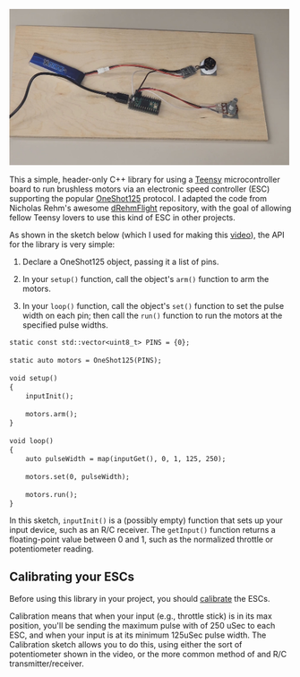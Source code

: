 <a href="https://www.youtube.com/watch?v=b7x2g3awrsw"><img src="screenshot.jpg" width=500></a>

This a simple, header-only C++ library for using a 
[Teensy](https://www.pjrc.com/teensy/)
microcontroller board to run brushless motors via an electronic speed
controller (ESC) supporting the popular
[OneShot125](https://oscarliang.com/oneshot125-esc-quadcopter-fpv/) protocol.  I adapted the code from
Nicholas Rehm's awesome
[dRehmFlight](https://github.com/nickrehm/dRehmFlight) repository, with the goal of allowing
fellow Teensy lovers to use this kind of ESC in other projects.

As shown in the sketch below (which I used for making this
[video](https://www.youtube.com/watch?v=b7x2g3awrsw)), 
the API for the library is very simple: 

1. Declare a OneShot125 object, passing it a list of pins.

2. In your ```setup()``` function, call the object's ```arm()``` function to
arm the motors.

3. In your ```loop()``` function, call the object's ```set()``` function to set the pulse
width on each pin; then call the ```run()``` function to run the motors at the specified
pulse widths.

```
static const std::vector<uint8_t> PINS = {0};

static auto motors = OneShot125(PINS);

void setup() 
{
    inputInit();

    motors.arm(); 
}

void loop() 
{
    auto pulseWidth = map(inputGet(), 0, 1, 125, 250);

    motors.set(0, pulseWidth);

    motors.run();
}
```

In this sketch, ```inputInit()``` is a (possibly empty) function that sets up
your input device, such as an R/C receiver.  The ```getInput()``` function returns
a floating-point value between 0 and 1, such as the normalized throttle or
potentiometer reading.

## Calibrating your ESCs

Before using this library in your project, you should 
[calibrate](examples/Calibrate) the ESCs.

Calibration means that when your input (e.g., throttle stick) is in its max
position, you'll be sending the maximum pulse with of 250 uSec to each ESC, 
and when your input is at its minimum 125uSec pulse width.
The Calibration sketch allows you to do this, using either the sort of
potentiometer shown in the video, or the more common method of and R/C 
transmitter/receiver.
